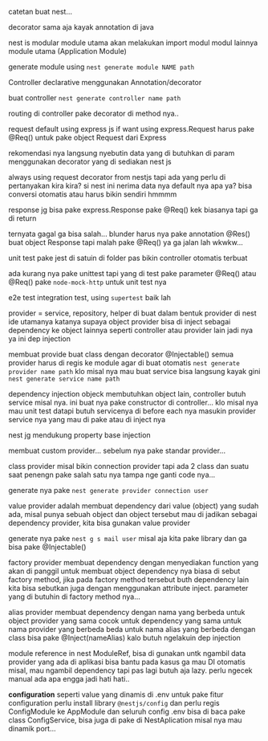 catetan buat nest...

decorator sama aja kayak annotation di java

nest is modular module utama akan melakukan import modul modul lainnya module utama (Application Module)

generate module using `nest generate module NAME path`

Controller declarative menggunakan Annotation/decorator

buat controller `nest generate controller name path`

routing di controller pake decorator di method nya..

request default using express js if want using express.Request harus pake @Req() untuk pake object Request dari Express

rekomendasi nya langsung nyebutin data yang di butuhkan di param menggunakan decorator yang di sediakan nest js

always using request decorator from nestjs
tapi ada yang perlu di pertanyakan kira kira? si nest ini nerima data nya default nya apa ya? bisa conversi otomatis atau harus bikin sendiri hmmmm

response jg bisa pake express.Response pake @Req() kek biasanya tapi ga di return

ternyata gagal ga bisa salah... blunder harus nya pake annotation  @Res() buat object Response tapi malah pake @Req() ya ga jalan lah wkwkw...

unit test pake jest di satuin di folder pas bikin controller otomatis terbuat

ada kurang nya pake unittest tapi yang di test pake parameter @Req() atau @Req()
pake `node-mock-http` untuk unit test nya

e2e test integration test, using `supertest` baik lah

provider = service, repository, helper di buat dalam bentuk provider di nest
ide utamanya katanya supaya object provider bisa di inject sebagai dependency ke object lainnya seperti controller atau provider lain jadi nya ya ini dep injection

membuat provide buat class dengan decorator @Injectable() semua provider harus di regis
ke module agar di buat otomatis `nest generate provider name path` klo misal nya mau buat service bisa langsung kayak gini `nest generate service name path`

dependency injection objeck membutuhkan object lain, controller butuh service misal nya.
ini buat nya pake constructor di controller... klo misal nya mau unit test datapi butuh servicenya di before each nya masukin provider service nya yang mau di pake atau di inject nya

nest jg mendukung property base injection

membuat custom provider... sebelum nya pake standar provider...

class provider misal bikin connection provider tapi ada 2 class dan suatu saat penengn pake salah satu nya tampa nge ganti code nya...

generate nya pake `nest generate provider connection user`

value provider adalah membuat dependency dari value (object) yang sudah ada, misal punya sebuah object dan object tersebut mau di jadikan sebagai dependency provider, kita bisa gunakan value provider

generate nya pake `nest g s mail user` misal aja kita pake library dan ga bisa pake @Injectable()


factory provider membuat dependency dengan menyediakan function yang akan di panggil untuk membuat object dependency nya biasa di sebut factory method, jika pada factory method tersebut buth dependency lain kita bisa sebutkan juga dengan menggunakan attribute inject. parameter yang di butuhin di factory method nya...

alias provider membuat dependency dengan nama yang berbeda untuk object provider yang sama
cocok untuk dependency yang sama untuk nama provider yang berbeda beda untuk nama
alias yang berbeda dengan class bisa pake @Inject(nameAlias) kalo butuh ngelakuin
dep injection


module reference in nest ModuleRef, bisa di gunakan untk ngambil data provider yang 
ada di aplikasi bisa bantu pada kasus ga mau DI otomatis misal, mau ngambil dependency 
tapi pas lagi butuh aja lazy. perlu ngecek manual ada apa engga jadi hati hati..

**configuration** seperti value yang dinamis di .env untuk pake fitur configuration
perlu install library `@nestjs/config` dan perlu regis ConfigModule ke AppModule
dan seluruh config .env bisa di baca pake class ConfigService, 
bisa juga di pake di NestAplication misal nya mau dinamik port...